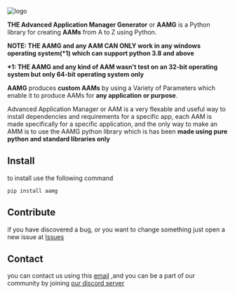 <img alt="logo" src="https://github.com/user-attachments/assets/da94f926-06fe-45ab-ab67-6415a3867cfc" />


**THE Advanced Application Manager Generator**  or **AAMG** is a Python library for creating **AAMs** from A to Z using Python.

**NOTE: THE AAMG and any AAM CAN ONLY work in any windows operating system(\*1) which can support python 3.8 and above**

**\*1: THE AAMG and any kind of AAM wasn't test on an 32-bit operating system but only 64-bit operating system only**

**AAMG** produces **custom AAMs** by using a Variety of Parameters which enable it
to produce AAMs for **any application or purpose**.

Advanced Application Manager or AAM is a very flexable and useful way to install dependencies and requirements for a specific app,
each AAM is made specifically for a specific application, and the only way to make an AMM is to use the AAMG python library
which is has been **made using pure python and standard libraries only**

## Install

to install use the following command

<code>pip install aamg</code>

## Contribute

if you have discovered a bug, or you want to change something just open a new issue
at [Issues](https://github.com/WeDu-official/AAMG/issues)

## Contact

you can contact us using this [email](mailto:fplu.the.founder@gmail.com)
,and you can be a part of our community by joining [our discord server](https://discord.gg/mnduzx6yUg)
